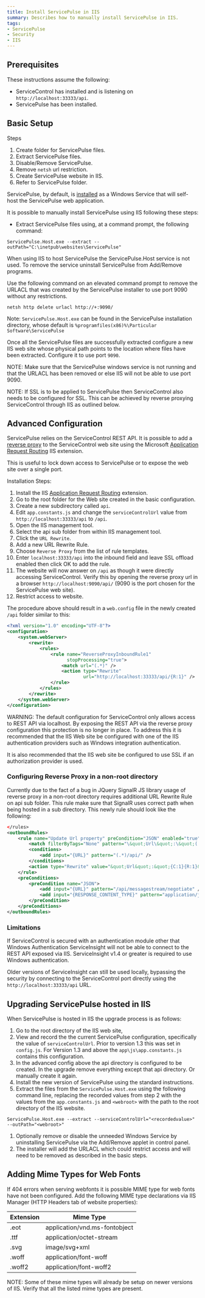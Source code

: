 ```yaml
---
title: Install ServicePulse in IIS
summary: Describes how to manually install ServicePulse in IIS.
tags:
- ServicePulse
- Security
- IIS
---
```



## Prerequisites

These instructions assume the following:

* ServiceControl has installed and is listening on `http://localhost:33333/api`.
* ServicePulse has been installed.


## Basic Setup

Steps

1. Create folder for ServicePulse files.
1. Extract ServicePulse files.
1. Disable/Remove ServicePulse.
1. Remove `netsh` url restriction.
1. Create ServicePulse website in IIS.
1. Refer to ServicePulse folder.


ServicePulse, by default, is [installed](installation.md) as a Windows Service that will self-host the ServicePulse web application.

It is possible to manually install ServicePulse using IIS following these steps:

* Extract ServicePulse files using, at a command prompt, the following command:

```
ServicePulse.Host.exe --extract --outPath="C:\inetpub\websites\ServicePulse"
```

When using IIS to host ServicePulse the ServicePulse.Host service is not used. To remove the service uninstall ServicePulse from Add/Remove programs.

Use the following command on an elevated command prompt to remove the URLACL that was created by the ServicePulse installer to use port 9090 without any restrictions.

```
netsh http delete urlacl http://+:9090/
```

Note: `ServicePulse.Host.exe` can be found in the ServicePulse installation directory, whose default is `%programfiles(x86)%\Particular Software\ServicePulse`

Once all the ServicePulse files are successfully extracted configure a new IIS web site whose physical path points to the location where files have been extracted. Configure it to use port `9090`.

NOTE: Make sure that the ServicePulse windows service is not running and that the URLACL has been removed or else IIS will not be able to use port 9090.

NOTE: If SSL is to be applied to ServicePulse then ServiceControl also needs to be configured for SSL. This can be achieved by reverse proxying ServiceControl through IIS as outlined below.


## Advanced Configuration

ServicePulse relies on the ServiceControl REST API. It is possible to add a [reverse proxy](https://en.wikipedia.org/wiki/Reverse_proxy) to the ServiceControl web site using  the Microsoft [Application Request Routing](http://www.iis.net/downloads/microsoft/application-request-routing) IIS extension.

This is useful to lock down access to ServicePulse or to expose the web site over a single port.

Installation Steps:

1. Install the IIS [Application Request Routing](http://www.iis.net/downloads/microsoft/application-request-routing) extension.
1. Go to the root folder for the Web site created in the basic configuration.
1. Create a new subdirectory called `api`.
1. Edit `app.constants.js` and change the `serviceControlUrl` value from `http://localhost:33333/api` to `/api`.
1. Open the IIS management tool.
1. Select the api sub folder from within IIS management tool.
1. Click the `URL Rewrite`.
1. Add a new URL Rewrite Rule.
1. Choose `Reverse Proxy` from the list of rule templates.
1. Enter `localhost:33333/api` into the inbound field and leave SSL offload enabled then click OK to add the rule.
1. The website will now answer on `/api` as though it were directly accessing ServiceControl. Verify this by opening the reverse proxy url in a browser `http://localhost:9090/api/` (9090 is the port chosen for the ServicePulse web site).
1. Restrict access to website.

The procedure above should result in a `web.config` file in the newly created `/api` folder similar to this:

```xml
<?xml version="1.0" encoding="UTF-8"?>
<configuration>
    <system.webServer>
        <rewrite>
            <rules>
                <rule name="ReverseProxyInboundRule1"
                      stopProcessing="true">
                    <match url="(.*)" />
                    <action type="Rewrite"
                            url="http://localhost:33333/api/{R:1}" />
                </rule>
            </rules>
        </rewrite>
    </system.webServer>
</configuration>
```

WARNING: The default configuration for ServiceControl only allows access to REST API via localhost. By exposing the REST API via the reverse proxy configuration this protection is no longer in place. To address this it is recommended that the IIS Web site be configured with one of the IIS authentication providers such as Windows integration authentication.

It is also recommended that the IIS web site be configured to use SSL if an authorization provider is used.

### Configuring Reverse Proxy in a non-root directory

Currently due to the fact of a bug in JQuery SignalR JS library usage of reverse proxy in a non-root directory requires additional URL Rewrite Rule on api sub folder. This rule make sure that SignalR uses correct path when being hosted in a sub directory. This newly rule should look like the following: 

```xml
</rules>
<outboundRules>
    <rule name="Update Url property" preCondition="JSON" enabled="true" stopProcessing="true">
        <match filterByTags="None" pattern="\&quot;Url\&quot;:\&quot;(.+?)\&quot;" />
        <conditions>
            <add input="{URL}" pattern="(.*)/api/" />
        </conditions>
        <action type="Rewrite" value="&quot;Url&quot;:&quot;{C:1}{R:1}&quot;" />
    </rule>
    <preConditions>
        <preCondition name="JSON">
            <add input="{URL}" pattern="/api/messagestream/negotiate" />
            <add input="{RESPONSE_CONTENT_TYPE}" pattern="application/json" />
        </preCondition>
    </preConditions>
</outboundRules>
``` 

### Limitations

If ServiceControl is secured with an authentication module other that Windows Authentication  ServiceInsight will not be able to connect to the REST API exposed via IIS. ServiceInsight v1.4 or greater is required to use Windows authentication.

Older versions of ServiceInsight can still be used locally, bypassing the security by connecting to the ServiceControl port directly using the `http://localhost:33333/api` URL. 


## Upgrading ServicePulse hosted in IIS

When ServicePulse is hosted in IIS the upgrade process is as follows:

1. Go to the root directory of the IIS web site,
1. View and record the the current ServicePulse configuration, specifically the value of `serviceControlUrl`. Prior to version 1.3 this was set in `config.js`. For Version 1.3 and above the `app\js\app.constants.js` contains this configuration.
1. In the advanced config above the api directory is configured to be created. In the upgrade remove everything except that api directory. Or manually create it again.
1. Install the new version of ServicePulse using the standard instructions.
1. Extract the files from the `ServicePulse.Host.exe` using the following command line, replacing the recorded values from step 2 with the values from the `app.constants.js` and `<webroot>` with the path to the root directory of the IIS website.
```
ServicePulse.Host.exe --extract --serviceControlUrl="<recordedvalue>" --outPath="<webroot>"
```
1. Optionally remove or disable the unneeded Windows Service by uninstalling ServicePulse via the Add/Remove applet in control panel.
1. The installer will add the URLACL which could restrict access and will need to be removed as described in the basic steps.


## Adding Mime Types for Web Fonts

If 404 errors when serving webfonts it is possible MIME type for web fonts have not been configured. Add the following MIME type declarations via IIS Manager (HTTP Headers tab of website properties):

Extension | Mime Type
------------ | -------------
.eot | application/vnd.ms-fontobject
.ttf  | application/octet-stream
.svg | image/svg+xml                
.woff | application/font-woff        
.woff2 | application/font-woff2  

NOTE: Some of these mime types will already be setup on newer versions of IIS. Verify that all the listed mime types are present.
